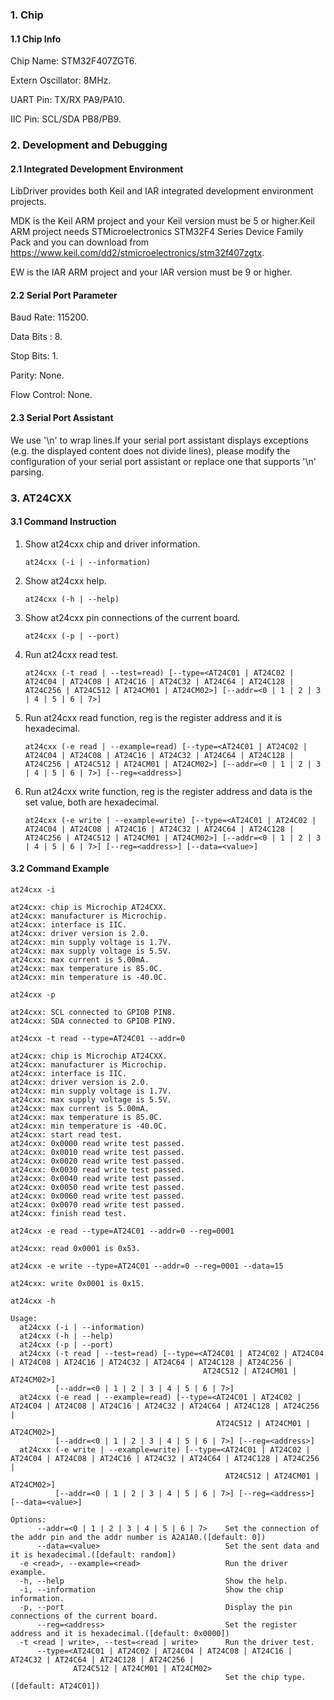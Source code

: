 ### 1. Chip

#### 1.1 Chip Info

Chip Name: STM32F407ZGT6.

Extern Oscillator: 8MHz.

UART Pin: TX/RX PA9/PA10.

IIC Pin: SCL/SDA PB8/PB9.

### 2. Development and Debugging

#### 2.1 Integrated Development Environment

LibDriver provides both Keil and IAR integrated development environment projects.

MDK is the Keil ARM project and your Keil version must be 5 or higher.Keil ARM project needs STMicroelectronics STM32F4 Series Device Family Pack and you can download from https://www.keil.com/dd2/stmicroelectronics/stm32f407zgtx.

EW is the IAR ARM project and your IAR version must be 9 or higher.

#### 2.2 Serial Port Parameter

Baud Rate: 115200.

Data Bits : 8.

Stop Bits: 1.

Parity: None.

Flow Control: None.

#### 2.3 Serial Port Assistant

We use '\n' to wrap lines.If your serial port assistant displays exceptions (e.g. the displayed content does not divide lines), please modify the configuration of your serial port assistant or replace one that supports '\n' parsing.

### 3. AT24CXX

#### 3.1 Command Instruction

1. Show at24cxx chip and driver information.

   ```shell
   at24cxx (-i | --information)
   ```

2. Show at24cxx help.

   ```shell
   at24cxx (-h | --help)
   ```

3. Show at24cxx pin connections of the current board.

   ```shell
   at24cxx (-p | --port)
   ```

4. Run at24cxx read test.

   ```shell
   at24cxx (-t read | --test=read) [--type=<AT24C01 | AT24C02 | AT24C04 | AT24C08 | AT24C16 | AT24C32 | AT24C64 | AT24C128 | AT24C256 | AT24C512 | AT24CM01 | AT24CM02>] [--addr=<0 | 1 | 2 | 3 | 4 | 5 | 6 | 7>]
   ```

5. Run at24cxx read function, reg is the register address and it is hexadecimal.

   ```shell
   at24cxx (-e read | --example=read) [--type=<AT24C01 | AT24C02 | AT24C04 | AT24C08 | AT24C16 | AT24C32 | AT24C64 | AT24C128 | AT24C256 | AT24C512 | AT24CM01 | AT24CM02>] [--addr=<0 | 1 | 2 | 3 | 4 | 5 | 6 | 7>] [--reg=<address>]
   ```

6. Run at24cxx write function, reg is the register address and data is the set value, both are hexadecimal.

   ```shell
   at24cxx (-e write | --example=write) [--type=<AT24C01 | AT24C02 | AT24C04 | AT24C08 | AT24C16 | AT24C32 | AT24C64 | AT24C128 | AT24C256 | AT24C512 | AT24CM01 | AT24CM02>] [--addr=<0 | 1 | 2 | 3 | 4 | 5 | 6 | 7>] [--reg=<address>] [--data=<value>]
   ```

#### 3.2 Command Example

```shell
at24cxx -i

at24cxx: chip is Microchip AT24CXX.
at24cxx: manufacturer is Microchip.
at24cxx: interface is IIC.
at24cxx: driver version is 2.0.
at24cxx: min supply voltage is 1.7V.
at24cxx: max supply voltage is 5.5V.
at24cxx: max current is 5.00mA.
at24cxx: max temperature is 85.0C.
at24cxx: min temperature is -40.0C.
```

```shell
at24cxx -p

at24cxx: SCL connected to GPIOB PIN8.
at24cxx: SDA connected to GPIOB PIN9.
```

```shell
at24cxx -t read --type=AT24C01 --addr=0

at24cxx: chip is Microchip AT24CXX.
at24cxx: manufacturer is Microchip.
at24cxx: interface is IIC.
at24cxx: driver version is 2.0.
at24cxx: min supply voltage is 1.7V.
at24cxx: max supply voltage is 5.5V.
at24cxx: max current is 5.00mA.
at24cxx: max temperature is 85.0C.
at24cxx: min temperature is -40.0C.
at24cxx: start read test.
at24cxx: 0x0000 read write test passed.
at24cxx: 0x0010 read write test passed.
at24cxx: 0x0020 read write test passed.
at24cxx: 0x0030 read write test passed.
at24cxx: 0x0040 read write test passed.
at24cxx: 0x0050 read write test passed.
at24cxx: 0x0060 read write test passed.
at24cxx: 0x0070 read write test passed.
at24cxx: finish read test.
```

```shell
at24cxx -e read --type=AT24C01 --addr=0 --reg=0001

at24cxx: read 0x0001 is 0x53.
```

```shell
at24cxx -e write --type=AT24C01 --addr=0 --reg=0001 --data=15

at24cxx: write 0x0001 is 0x15.
```

```shell
at24cxx -h

Usage:
  at24cxx (-i | --information)
  at24cxx (-h | --help)
  at24cxx (-p | --port)
  at24cxx (-t read | --test=read) [--type=<AT24C01 | AT24C02 | AT24C04 | AT24C08 | AT24C16 | AT24C32 | AT24C64 | AT24C128 | AT24C256 |
                                           AT24C512 | AT24CM01 | AT24CM02>]
          [--addr=<0 | 1 | 2 | 3 | 4 | 5 | 6 | 7>]
  at24cxx (-e read | --example=read) [--type=<AT24C01 | AT24C02 | AT24C04 | AT24C08 | AT24C16 | AT24C32 | AT24C64 | AT24C128 | AT24C256 |
                                              AT24C512 | AT24CM01 | AT24CM02>]
          [--addr=<0 | 1 | 2 | 3 | 4 | 5 | 6 | 7>] [--reg=<address>]
  at24cxx (-e write | --example=write) [--type=<AT24C01 | AT24C02 | AT24C04 | AT24C08 | AT24C16 | AT24C32 | AT24C64 | AT24C128 | AT24C256 |
                                                AT24C512 | AT24CM01 | AT24CM02>]
          [--addr=<0 | 1 | 2 | 3 | 4 | 5 | 6 | 7>] [--reg=<address>] [--data=<value>]

Options:
      --addr=<0 | 1 | 2 | 3 | 4 | 5 | 6 | 7>    Set the connection of the addr pin and the addr number is A2A1A0.([default: 0])
      --data=<value>                            Set the sent data and it is hexadecimal.([default: random])
  -e <read>, --example=<read>                   Run the driver example.
  -h, --help                                    Show the help.
  -i, --information                             Show the chip information.
  -p, --port                                    Display the pin connections of the current board.
      --reg=<address>                           Set the register address and it is hexadecimal.([default: 0x0000])
  -t <read | write>, --test=<read | write>      Run the driver test.
      --type=<AT24C01 | AT24C02 | AT24C04 | AT24C08 | AT24C16 | AT24C32 | AT24C64 | AT24C128 | AT24C256 |
              AT24C512 | AT24CM01 | AT24CM02>
                                                Set the chip type.([default: AT24C01])
```

